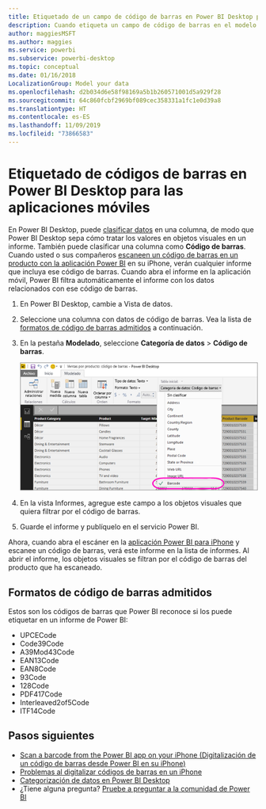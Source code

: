 ```yaml
---
title: Etiquetado de un campo de código de barras en Power BI Desktop para las aplicaciones móviles
description: Cuando etiqueta un campo de código de barras en el modelo en Power BI Desktop, puede filtrar los datos de códigos de barras automáticamente en la aplicación Power BI en su iPhone.
author: maggiesMSFT
ms.author: maggies
ms.service: powerbi
ms.subservice: powerbi-desktop
ms.topic: conceptual
ms.date: 01/16/2018
LocalizationGroup: Model your data
ms.openlocfilehash: d2b034d6e58f98169a5b1b260571001d5a929f28
ms.sourcegitcommit: 64c860fcbf2969bf089cec358331a1fc1e0d39a8
ms.translationtype: HT
ms.contentlocale: es-ES
ms.lasthandoff: 11/09/2019
ms.locfileid: "73866583"
---
```

# <a name="tag-barcodes-in-power-bi-desktop-for-the-mobile-apps"></a>Etiquetado de códigos de barras en Power BI Desktop para las aplicaciones móviles

En Power BI Desktop, puede [clasificar datos](desktop-data-categorization.md) en una columna, de modo que Power BI Desktop sepa cómo tratar los valores en objetos visuales en un informe. También puede clasificar una columna como **Código de barras**. Cuando usted o sus compañeros [escaneen un código de barras en un producto con la aplicación Power BI](consumer/mobile/mobile-apps-scan-barcode-iphone.md) en su iPhone, verán cualquier informe que incluya ese código de barras. Cuando abra el informe en la aplicación móvil, Power BI filtra automáticamente el informe con los datos relacionados con ese código de barras.

1. En Power BI Desktop, cambie a Vista de datos.
2. Seleccione una columna con datos de código de barras. Vea la lista de [formatos de código de barras admitidos](#supported-barcode-formats) a continuación.
3. En la pestaña **Modelado**, seleccione **Categoría de datos** > **Código de barras**.
   
    ![Lista Categoría de datos](media/desktop-mobile-barcodes/power-bi-desktop-barcode.png)
4. En la vista Informes, agregue este campo a los objetos visuales que quiera filtrar por el código de barras.
5. Guarde el informe y publíquelo en el servicio Power BI.

Ahora, cuando abra el escáner en la [aplicación Power BI para iPhone](consumer/mobile/mobile-iphone-app-get-started.md) y escanee un código de barras, verá este informe en la lista de informes. Al abrir el informe, los objetos visuales se filtran por el código de barras del producto que ha escaneado.

## <a name="supported-barcode-formats"></a>Formatos de código de barras admitidos
Estos son los códigos de barras que Power BI reconoce si los puede etiquetar en un informe de Power BI: 

* UPCECode 
* Code39Code  
* A39Mod43Code 
* EAN13Code 
* EAN8Code  
* 93Code  
* 128Code 
* PDF417Code 
* Interleaved2of5Code 
* ITF14Code 

## <a name="next-steps"></a>Pasos siguientes
* [Scan a barcode from the Power BI app on your iPhone (Digitalización de un código de barras desde Power BI en su iPhone)](consumer/mobile/mobile-apps-scan-barcode-iphone.md)
* [Problemas al digitalizar códigos de barras en un iPhone](consumer/mobile/mobile-apps-scan-barcode-iphone.md#issues-with-scanning-a-barcode)
* [Categorización de datos en Power BI Desktop](desktop-data-categorization.md)  
* ¿Tiene alguna pregunta? [Pruebe a preguntar a la comunidad de Power BI](https://community.powerbi.com/)

